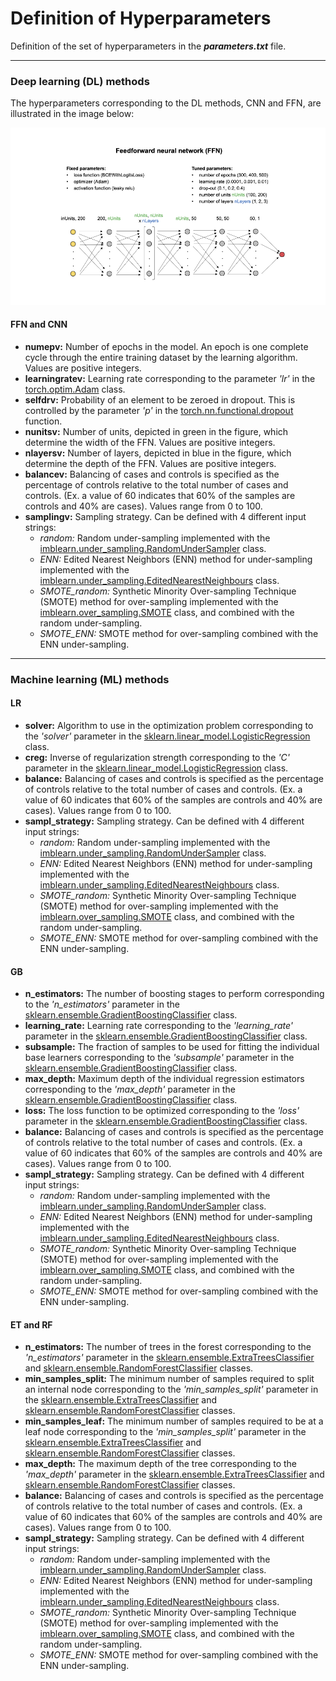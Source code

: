 # Definition of Hyperparameters

Definition of the set of hyperparameters in the __*parameters.txt*__ file.

---

### Deep learning (DL) methods

The hyperparameters corresponding to the DL methods, CNN and FFN, are illustrated in the image below:

![](../images/Figure_FFN_Architecture_V1.png)

#### FFN and CNN

  * __numepv:__ Number of epochs in the model. An epoch is one complete cycle through the entire training dataset by the learning algorithm. Values are positive integers.
  * __learningratev:__ Learning rate corresponding to the parameter _'lr'_ in the [torch.optim.Adam](https://pytorch.org/docs/stable/generated/torch.optim.Adam.html) class.
  * __selfdrv:__ Probability of an element to be zeroed in dropout. This is controlled by the parameter _'p'_ in the [torch.nn.functional.dropout](https://pytorch.org/docs/stable/generated/torch.nn.functional.dropout.html) function.
  * __nunitsv:__ Number of units, depicted in green in the figure, which determine the width of the FFN. Values are positive integers.
  * __nlayersv:__ Number of layers, depicted in blue in the figure, which determine the depth of the FFN. Values are positive integers.
  * __balancev:__ Balancing of cases and controls is specified as the percentage of controls relative to the total number of cases and controls. (Ex. a value of 60 indicates that 60% of the samples are controls and 40% are cases). Values range from 0 to 100.
  * __samplingv:__ Sampling strategy. Can be defined with 4 different input strings:
    * _random:_ Random under-sampling implemented with the [imblearn.under_sampling.RandomUnderSampler](https://imbalanced-learn.org/stable/references/generated/imblearn.under_sampling.RandomUnderSampler.html) class.
    * _ENN:_ Edited Nearest Neighbors (ENN) method for under-sampling implemented with the [imblearn.under_sampling.EditedNearestNeighbours](https://imbalanced-learn.org/stable/references/generated/imblearn.under_sampling.EditedNearestNeighbours.html) class.
    * _SMOTE_random:_ Synthetic Minority Over-sampling Technique (SMOTE) method for over-sampling implemented with the [imblearn.over_sampling.SMOTE](https://imbalanced-learn.org/stable/references/generated/imblearn.over_sampling.SMOTE.html) class, and combined with the random under-sampling.
    * _SMOTE_ENN:_ SMOTE method for over-sampling combined with the ENN under-sampling.

--------------------------------------------------------
### Machine learning (ML) methods


#### LR
  * __solver:__ Algorithm to use in the optimization problem corresponding to the _'solver'_ parameter in the [sklearn.linear_model.LogisticRegression](https://scikit-learn.org/stable/modules/generated/sklearn.linear_model.LogisticRegression.html) class.
  * __creg:__ Inverse of regularization strength corresponding to the _'C'_ parameter in the [sklearn.linear_model.LogisticRegression](https://scikit-learn.org/stable/modules/generated/sklearn.linear_model.LogisticRegression.html) class.
  * __balance:__ Balancing of cases and controls is specified as the percentage of controls relative to the total number of cases and controls. (Ex. a value of 60 indicates that 60% of the samples are controls and 40% are cases). Values range from 0 to 100.
  * __sampl_strategy:__ Sampling strategy. Can be defined with 4 different input strings:
    * _random:_ Random under-sampling implemented with the [imblearn.under_sampling.RandomUnderSampler](https://imbalanced-learn.org/stable/references/generated/imblearn.under_sampling.RandomUnderSampler.html) class.
    * _ENN:_ Edited Nearest Neighbors (ENN) method for under-sampling implemented with the [imblearn.under_sampling.EditedNearestNeighbours](https://imbalanced-learn.org/stable/references/generated/imblearn.under_sampling.EditedNearestNeighbours.html) class.
    * _SMOTE_random:_ Synthetic Minority Over-sampling Technique (SMOTE) method for over-sampling implemented with the [imblearn.over_sampling.SMOTE](https://imbalanced-learn.org/stable/references/generated/imblearn.over_sampling.SMOTE.html) class, and combined with the random under-sampling.
    * _SMOTE_ENN:_ SMOTE method for over-sampling combined with the ENN under-sampling.

#### GB
  * __n_estimators:__ The number of boosting stages to perform corresponding to the _'n_estimators'_ parameter in the [sklearn.ensemble.GradientBoostingClassifier](https://scikit-learn.org/stable/modules/generated/sklearn.ensemble.GradientBoostingClassifier.html) class.
  * __learning_rate:__ Learning rate corresponding to the _'learning_rate'_ parameter in the [sklearn.ensemble.GradientBoostingClassifier](https://scikit-learn.org/stable/modules/generated/sklearn.ensemble.GradientBoostingClassifier.html) class.
  * __subsample:__ The fraction of samples to be used for fitting the individual base learners corresponding to the _'subsample'_ parameter in the [sklearn.ensemble.GradientBoostingClassifier](https://scikit-learn.org/stable/modules/generated/sklearn.ensemble.GradientBoostingClassifier.html) class.
  * __max_depth:__ Maximum depth of the individual regression estimators corresponding to the _'max_depth'_ parameter in the [sklearn.ensemble.GradientBoostingClassifier](https://scikit-learn.org/stable/modules/generated/sklearn.ensemble.GradientBoostingClassifier.html) class.
  * __loss:__ The loss function to be optimized corresponding to the _'loss'_ parameter in the [sklearn.ensemble.GradientBoostingClassifier](https://scikit-learn.org/stable/modules/generated/sklearn.ensemble.GradientBoostingClassifier.html) class.
  * __balance:__ Balancing of cases and controls is specified as the percentage of controls relative to the total number of cases and controls. (Ex. a value of 60 indicates that 60% of the samples are controls and 40% are cases). Values range from 0 to 100.
  * __sampl_strategy:__ Sampling strategy. Can be defined with 4 different input strings:
    * _random:_ Random under-sampling implemented with the [imblearn.under_sampling.RandomUnderSampler](https://imbalanced-learn.org/stable/references/generated/imblearn.under_sampling.RandomUnderSampler.html) class.
    * _ENN:_ Edited Nearest Neighbors (ENN) method for under-sampling implemented with the [imblearn.under_sampling.EditedNearestNeighbours](https://imbalanced-learn.org/stable/references/generated/imblearn.under_sampling.EditedNearestNeighbours.html) class.
    * _SMOTE_random:_ Synthetic Minority Over-sampling Technique (SMOTE) method for over-sampling implemented with the [imblearn.over_sampling.SMOTE](https://imbalanced-learn.org/stable/references/generated/imblearn.over_sampling.SMOTE.html) class, and combined with the random under-sampling.
    * _SMOTE_ENN:_ SMOTE method for over-sampling combined with the ENN under-sampling.

#### ET and RF
  * __n_estimators:__ The number of trees in the forest corresponding to the _'n_estimators'_ parameter in the [sklearn.ensemble.ExtraTreesClassifier](https://scikit-learn.org/stable/modules/generated/sklearn.ensemble.ExtraTreesClassifier.html) and [sklearn.ensemble.RandomForestClassifier](https://scikit-learn.org/stable/modules/generated/sklearn.ensemble.RandomForestClassifier.html) classes.
  * __min_samples_split:__ The minimum number of samples required to split an internal node corresponding to the _'min_samples_split'_ parameter in the [sklearn.ensemble.ExtraTreesClassifier](https://scikit-learn.org/stable/modules/generated/sklearn.ensemble.ExtraTreesClassifier.html) and [sklearn.ensemble.RandomForestClassifier](https://scikit-learn.org/stable/modules/generated/sklearn.ensemble.RandomForestClassifier.html) classes.
  * __min_samples_leaf:__ The minimum number of samples required to be at a leaf node corresponding to the _'min_samples_split'_ parameter in the [sklearn.ensemble.ExtraTreesClassifier](https://scikit-learn.org/stable/modules/generated/sklearn.ensemble.ExtraTreesClassifier.html) and [sklearn.ensemble.RandomForestClassifier](https://scikit-learn.org/stable/modules/generated/sklearn.ensemble.RandomForestClassifier.html) classes.
  * __max_depth:__ The maximum depth of the tree corresponding to the _'max_depth'_ parameter in the [sklearn.ensemble.ExtraTreesClassifier](https://scikit-learn.org/stable/modules/generated/sklearn.ensemble.ExtraTreesClassifier.html) and [sklearn.ensemble.RandomForestClassifier](https://scikit-learn.org/stable/modules/generated/sklearn.ensemble.RandomForestClassifier.html) classes.
  * __balance:__ Balancing of cases and controls is specified as the percentage of controls relative to the total number of cases and controls. (Ex. a value of 60 indicates that 60% of the samples are controls and 40% are cases). Values range from 0 to 100.
  * __sampl_strategy:__ Sampling strategy. Can be defined with 4 different input strings:
    * _random:_ Random under-sampling implemented with the [imblearn.under_sampling.RandomUnderSampler](https://imbalanced-learn.org/stable/references/generated/imblearn.under_sampling.RandomUnderSampler.html) class.
    * _ENN:_ Edited Nearest Neighbors (ENN) method for under-sampling implemented with the [imblearn.under_sampling.EditedNearestNeighbours](https://imbalanced-learn.org/stable/references/generated/imblearn.under_sampling.EditedNearestNeighbours.html) class.
    * _SMOTE_random:_ Synthetic Minority Over-sampling Technique (SMOTE) method for over-sampling implemented with the [imblearn.over_sampling.SMOTE](https://imbalanced-learn.org/stable/references/generated/imblearn.over_sampling.SMOTE.html) class, and combined with the random under-sampling.
    * _SMOTE_ENN:_ SMOTE method for over-sampling combined with the ENN under-sampling.

